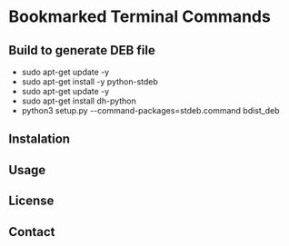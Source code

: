 # Bookmarked Terminal Commands

## Build to generate DEB file
- sudo apt-get update -y
- sudo apt-get install -y python-stdeb
- sudo apt-get update -y
- sudo apt-get install dh-python
- python3 setup.py --command-packages=stdeb.command bdist_deb

## Instalation

## Usage

## License

## Contact